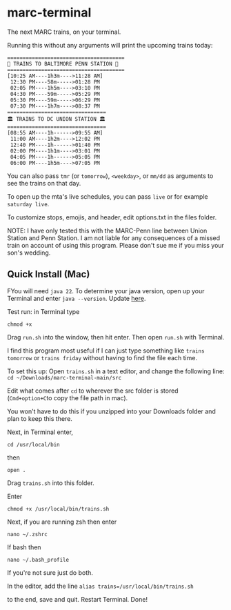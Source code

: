 # marc-terminal
The next MARC trains, on your terminal.

Running this without any arguments will print the upcoming trains today:
```
======================================
🦀 TRAINS TO BALTIMORE PENN STATION 🦀
======================================
[10:25 AM----1h3m---->11:28 AM]
 12:30 PM----58m----->01:28 PM
 02:05 PM----1h5m---->03:10 PM
 04:30 PM----59m----->05:29 PM
 05:30 PM----59m----->06:29 PM
 07:30 PM----1h7m---->08:37 PM
================================
🏛 TRAINS TO DC UNION STATION 🏛
================================
[08:55 AM----1h------>09:55 AM]
 11:00 AM----1h2m---->12:02 PM
 12:40 PM----1h------>01:40 PM
 02:00 PM----1h1m---->03:01 PM
 04:05 PM----1h------>05:05 PM
 06:00 PM----1h5m---->07:05 PM
```
You can also pass `tmr` (or `tomorrow`), `<weekday>`, or `mm/dd` as arguments to see the trains on that day.

To open up the mta's live schedules, you can pass `live` or for example `saturday live`.

To customize stops, emojis, and header, edit options.txt in the files folder.

NOTE: I have only tested this with the MARC-Penn line between Union Station and Penn Station. I am not liable for any consequences of a missed train on account of using this program. Please don't sue me if you miss your son's wedding.

## Quick Install (Mac)

FYou will need `java 22`. To determine your java version, open up your Terminal and enter `java --version`. Update [here](https://www.oracle.com/java/technologies/downloads/).

Test run: in Terminal type

`chmod +x `

Drag `run.sh` into the window, then hit enter. Then open `run.sh` with Terminal.

I find this program most useful if I can just type something like `trains tomorrow` or `trains friday` without having to find the file each time.

To set this up:
Open `trains.sh` in a text editor, and change the following line:
```cd ~/Downloads/marc-terminal-main/src```

Edit what comes after `cd` to wherever the src folder is stored (`Cmd+option+C`to copy the file path in mac).

You won't have to do this if you unzipped into your Downloads folder and plan to keep this there.

Next, in Terminal enter,

`cd /usr/local/bin`

then

`open .`

Drag `trains.sh` into this folder.

Enter

`chmod +x /usr/local/bin/trains.sh`

Next, if you are running zsh then enter

`nano ~/.zshrc`

If bash then

`nano ~/.bash_profile`

If you're not sure just do both.

In the editor, add the line 
`alias trains=/usr/local/bin/trains.sh`

to the end, save and quit. Restart Terminal. Done!
